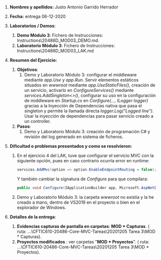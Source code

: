 1. **Nombres y apellidos:** Justo Antonio Garrido Herrador
2. **Fecha:** entrega 06-12-2020
3. **Laboratorios / Demos**: 
   
      1. **Demo Módulo 3**: Fichero de Instrucciones: Instructions\20486D_MOD03_DEMO.md. 
      2. **Laboratorio Módulo 3**: Fichero de Instrucciones: Instructions\20486D_MOD03_LAK.md
4. **Resumen del Ejercicio:**
      
      1. **Objetivos**: 
         1. Demo y Laboratorio Módulo 3: configurar el middleware mediante *app.Use* y *app.Run*. Servir elementos estáticos situados en *wwwroot* mediante *app.UseStaticFiles()*, creación de un servicio, activarlo en *ConfigureServices()* mediante *services.AddSingleton<>()*, configurar su uso en la configuración de middleware en *Startup.cs* en *Configure(..., ILogger logger)* gracias a la Inyección de Dependencias nativa que pasa el singleton y permite la llamada directa *logger.Log("Logged line")*. Usar la inyección de dependencias para pasar servicio creado a un controller. 
      2. **Pasos**: 
            1. Demo y Laboratorio Módulo 3: creación de programación C# y revisión del log generado en sistema de ficheros. 
5. **Dificultad o problemas presentados y como se resolvieron:** 

      1. En el ejercicio 4 del LAK, tuve que configurar el servicio MVC con la siguiente opción, pues en caso contrario ocurría error en runtime:

         ```C#
         services.AddMvc(option => option.EnableEndpointRouting = false); 
         ```

         Y también cambiar la signatura de *Configure* para que compilara: 

         ```C#
         public void Configure(IApplicationBuilder app, Microsoft.AspNetCore.Hosting.IHostingEnvironment env, IPollResultsService pollResults)
         ```

      2. Demo y Laboratorio Módulo 3: la carpeta *wwwroot* no existía y la he creado a mano, dentro de VS2019 en el proyecto o bien en el explorador de Windows. 
7. **Detalles de la entrega**:
   
      1. **Evidencias capturas de pantalla en carpetas**: **MOD * Capturas**. ( ruta: ...\\CFTIC610-20486-Core-MVC-Tareas\20201205 Tarea 3\MOD * Capturas).
      2. **Proyectos modificados** : ver carpetas "**MOD * Proyectos**". ( ruta: ...\CFTIC610-20486-Core-MVC-Tareas\20201205 Tarea 3\MOD * Proyectos).

